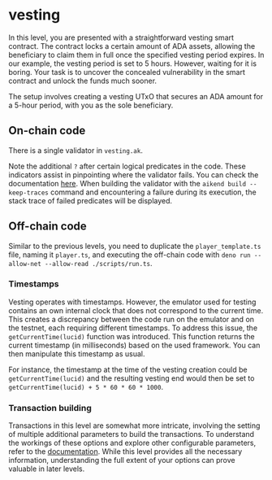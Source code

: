 # vesting

In this level, you are presented with a straightforward vesting smart contract.
The contract locks a certain amount of ADA assets, allowing the beneficiary to
claim them in full once the specified vesting period expires. In our example,
the vesting period is set to 5 hours. However, waiting for it is boring. Your
task is to uncover the concealed vulnerability in the smart contract and unlock
the funds much sooner.

The setup involves creating a vesting UTxO that secures an ADA amount for a
5-hour period, with you as the sole beneficiary.

## On-chain code

There is a single validator in `vesting.ak`.

Note the additional `?` after certain logical predicates in the code. These
indicators assist in pinpointing where the validator fails. You can check the
documentation
[here](https://aiken-lang.org/language-tour/troubleshooting#-operator). When
building the validator with the `aikend build --keep-traces` command and
encountering a failure during its execution, the stack trace of failed
predicates will be displayed.

## Off-chain code

Similar to the previous levels, you need to duplicate the `player_template.ts`
file, naming it `player.ts`, and executing the off-chain code with
`deno run --allow-net --allow-read ./scripts/run.ts`.

### Timestamps

Vesting operates with timestamps. However, the emulator used for testing
contains an own internal clock that does not correspond to the current time.
This creates a discrepancy between the code run on the emulator and on the
testnet, each requiring different timestamps. To address this issue, the
`getCurrentTime(lucid)` function was introduced. This function returns the
current timestamp (in milliseconds) based on the used framework. You can then
manipulate this timestamp as usual.

For instance, the timestamp at the time of the vesting creation could be
`getCurrentTime(lucid)` and the resulting vesting end would then be set to
`getCurrentTime(lucid) + 5 * 60 * 60 * 1000`.

### Transaction building

Transactions in this level are somewhat more intricate, involving the setting of
multiple additional parameters to build the transactions. To understand the
workings of these options and explore other configurable parameters, refer to
the [documentation](https://deno.land/x/lucid@0.10.7/mod.ts?s=Tx). While this
level provides all the necessary information, understanding the full extent of
your options can prove valuable in later levels.
